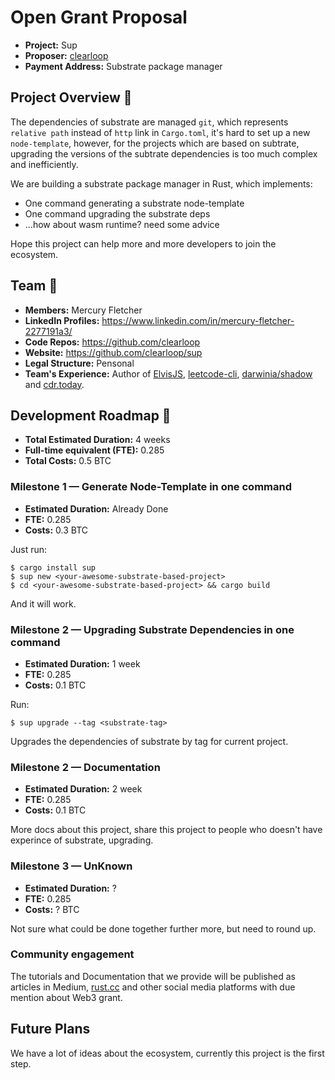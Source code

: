 # Open Grant Proposal

* **Project:** Sup
* **Proposer:** [clearloop](https://github.com/clearloop)
* **Payment Address:** Substrate package manager

## Project Overview :page_facing_up: 

The dependencies of substrate are managed `git`, which represents `relative path` instead of
`http` link in `Cargo.toml`, it's hard to set up a new `node-template`, however, for the projects
which are based on subtrate, upgrading the versions of the subtrate dependencies is too much
complex and inefficiently.

We are building a substrate package manager in Rust, which implements:

+ One command generating a substrate node-template
+ One command upgrading the substrate deps
+ ...how about wasm runtime? need some advice

Hope this project can help more and more developers to join the ecosystem.

## Team :busts_in_silhouette:

* **Members:** Mercury Fletcher
* **LinkedIn Profiles:** https://www.linkedin.com/in/mercury-fletcher-2277191a3/
* **Code Repos:** https://github.com/clearloop
* **Website:**	https://github.com/clearloop/sup
* **Legal Structure:** Pensonal
* **Team's Experience:** Author of [ElvisJS](https://github.com/elvisjs/elvis), [leetcode-cli](https://github.com/clearloop/leetcode-cli), [darwinia/shadow](https://github.com/darwinia-network/shadow) and [cdr.today](https://github.com/CdrToday/ct).


## Development Roadmap :nut_and_bolt: 

* **Total Estimated Duration:** 4 weeks
* **Full-time equivalent (FTE):**  0.285
* **Total Costs:** 0.5 BTC

### Milestone 1 — Generate Node-Template in one command

* **Estimated Duration:** Already Done
* **FTE:** 0.285
* **Costs:** 0.3 BTC

Just run:

```
$ cargo install sup
$ sup new <your-awesome-substrate-based-project>
$ cd <your-awesome-substrate-based-project> && cargo build
```

And it will work.


### Milestone 2 — Upgrading Substrate Dependencies in one command

* **Estimated Duration:** 1 week
* **FTE:** 0.285
* **Costs:** 0.1 BTC

Run: 

```
$ sup upgrade --tag <substrate-tag>
```

Upgrades the dependencies of substrate by tag for current project.


### Milestone 2 — Documentation

* **Estimated Duration:** 2 week
* **FTE:** 0.285
* **Costs:** 0.1 BTC

More docs about this project, share this project to people who doesn't have experince
of substrate, upgrading.


### Milestone 3 — UnKnown

* **Estimated Duration:** ?
* **FTE:** 0.285
* **Costs:** ? BTC

Not sure what could be done together further more, but need to round up.

### Community engagement

The tutorials and Documentation that we provide will be published as articles in Medium, [rust.cc](rust.cc) and other social media platforms with due mention about Web3 grant.

## Future Plans

We have a lot of ideas about the ecosystem, currently this project is the first step.
